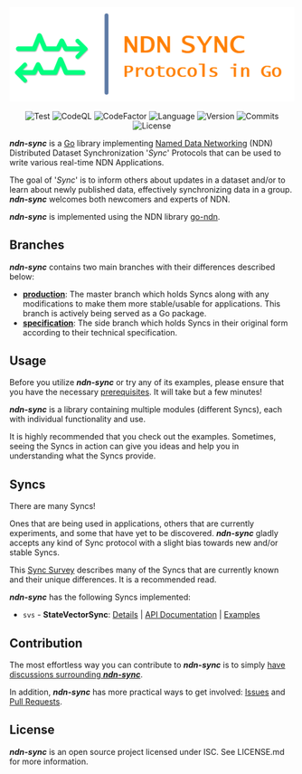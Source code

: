 <div align="center">

![Visual](/docs/README_VISUAL.png)

![Test](https://img.shields.io/github/actions/workflow/status/justincpresley/ndn-sync/test.yaml?branch=production&label=Test)
![CodeQL](https://img.shields.io/github/actions/workflow/status/justincpresley/ndn-sync/codeql.yml?branch=production&label=CodeQL)
![CodeFactor](https://img.shields.io/codefactor/grade/github/justincpresley/ndn-sync/production?label=CodeFactor)
![Language](https://img.shields.io/github/go-mod/go-version/justincpresley/ndn-sync/production?label=Go)
![Version](https://img.shields.io/github/v/tag/justincpresley/ndn-sync?label=Latest%20version)
![Commits](https://img.shields.io/github/commits-since/justincpresley/ndn-sync/latest/production?label=Unreleased%20commits)
![License](https://img.shields.io/github/license/justincpresley/ndn-sync?label=License)

</div>

***ndn-sync*** is a [Go](https://go.dev/) library implementing [Named Data Networking](https://named-data.net/) (NDN) Distributed Dataset Synchronization '*Sync*' Protocols that can be used to write various real-time NDN Applications.

The goal of '*Sync*' is to inform others about updates in a dataset and/or to learn
about newly published data, effectively synchronizing data in a group.
***ndn-sync*** welcomes both newcomers and experts of NDN.

***ndn-sync*** is implemented using the NDN library [go-ndn](https://github.com/zjkmxy/go-ndn).


## Branches

***ndn-sync*** contains two main branches with their differences described below:

* [**production**](https://github.com/justincpresley/ndn-sync/tree/production): The master branch which holds Syncs along with any modifications to make them more stable/usable for applications. This branch is actively being served as a Go package.
* [**specification**](https://github.com/justincpresley/ndn-sync/tree/specification): The side branch which holds Syncs in their original form according to their technical specification.


## Usage

Before you utilize ***ndn-sync*** or try any of its examples, please ensure that you have the necessary [prerequisites](/docs/INSTALL.md). It will take but a few minutes!

***ndn-sync*** is a library containing multiple modules (different Syncs), each with individual functionality and use.

It is highly recommended that you check out the examples. Sometimes, seeing the Syncs in action can give you ideas and help you in understanding what the Syncs provide.


## Syncs

There are many Syncs!

Ones that are being used in applications, others that are currently experiments,
and some that have yet to be discovered. ***ndn-sync*** gladly accepts any
kind of Sync protocol with a slight bias towards new and/or stable Syncs.

This [Sync Survey](https://named-data.net/wp-content/uploads/2021/05/ndn-0053-2-sync-survey.pdf)
describes many of the Syncs that are currently known and their unique differences. It is a recommended read.

***ndn-sync*** has the following Syncs implemented:

* `svs` - **StateVectorSync**: [Details](/docs/syncs/SVS.md) | [API Documentation](https://pkg.go.dev/github.com/justincpresley/ndn-sync/pkg/svs) | [Examples](/examples/svs/README.md)


## Contribution

The most effortless way you can contribute to ***ndn-sync*** is to simply [have discussions surrounding ***ndn-sync***](https://github.com/justincpresley/ndn-sync/discussions).

In addition, ***ndn-sync*** has more practical ways to get involved: [Issues](https://github.com/justincpresley/ndn-sync/issues) and [Pull Requests](https://github.com/justincpresley/ndn-sync/pulls).


## License

***ndn-sync*** is an open source project licensed under ISC. See LICENSE.md for more information.

